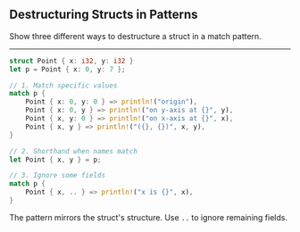 ## Destructuring Structs in Patterns

Show three different ways to destructure a struct in a match pattern.

---

```rust
struct Point { x: i32, y: i32 }
let p = Point { x: 0, y: 7 };

// 1. Match specific values
match p {
    Point { x: 0, y: 0 } => println!("origin"),
    Point { x: 0, y } => println!("on y-axis at {}", y),
    Point { x, y: 0 } => println!("on x-axis at {}", x),
    Point { x, y } => println!("({}, {})", x, y),
}

// 2. Shorthand when names match
let Point { x, y } = p;

// 3. Ignore some fields
match p {
    Point { x, .. } => println!("x is {}", x),
}
```

The pattern mirrors the struct's structure. Use `..` to ignore remaining fields.

